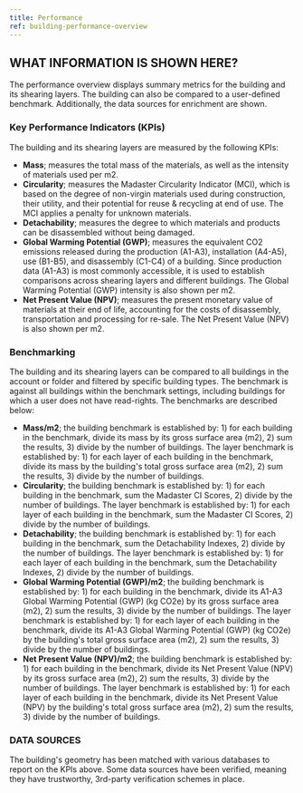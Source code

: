 ```yaml
---
title: Performance
ref: building-performance-overview
---
```


## WHAT INFORMATION IS SHOWN HERE?
The performance overview displays summary metrics for the building and its shearing layers. The building can also be compared to a user-defined benchmark. Additionally, the data sources for enrichment are shown.

### Key Performance Indicators (KPIs)
The building and its shearing layers are measured by the following KPIs:

- **Mass**; measures the total mass of the materials, as well as the intensity of materials used per m2.
- **Circularity**; measures the Madaster Circularity Indicator (MCI), which is based on the degree of non-virgin materials used during construction, their utility, and their potential for reuse & recycling at end of use. The MCI applies a penalty for unknown materials.
- **Detachability**; measures the degree to which materials and products can be disassembled without being damaged.
- **Global Warming Potential (GWP)**; measures the equivalent CO2 emissions released during the production (A1-A3), installation (A4-A5), use (B1-B5), and disassembly (C1-C4) of a building. Since production data (A1-A3) is most commonly accessible, it is used to establish comparisons across shearing layers and different buildings. The Global Warming Potential (GWP) intensity is also shown per m2. 
- **Net Present Value (NPV)**; measures the present monetary value of materials at their end of life, accounting for the costs of disassembly, transportation and processing for re-sale. The Net Present Value (NPV) is also shown per m2. 

### Benchmarking
The building and its shearing layers can be compared to all buildings in the account or folder and filtered by specific building types. The benchmark is against all buildings within the benchmark settings, including buildings for which a user does not have read-rights. The benchmarks are described below:

- **Mass/m2**; the building benchmark is established by: 1) for each building in the benchmark, divide its mass by its gross surface area (m2), 2) sum the results, 3) divide by the number of buildings. The layer benchmark is established by: 1) for each layer of each building in the benchmark, divide its mass by the building's total gross surface area (m2), 2) sum the results, 3) divide by the number of buildings.
- **Circularity**; the building benchmark is established by: 1) for each building in the benchmark, sum the Madaster CI Scores, 2) divide by the number of buildings. The layer benchmark is established by: 1) for each layer of each building in the benchmark, sum the Madaster CI Scores, 2) divide by the number of buildings. 
- **Detachability**; the building benchmark is established by: 1) for each building in the benchmark, sum the Detachability Indexes, 2) divide by the number of buildings. The layer benchmark is established by: 1) for each layer of each building in the benchmark, sum the Detachability Indexes, 2) divide by the number of buildings. 
- **Global Warming Potential (GWP)/m2**; the building benchmark is established by: 1) for each building in the benchmark, divide its A1-A3 Global Warming Potential (GWP) (kg CO2e) by its gross surface area (m2), 2) sum the results, 3) divide by the number of buildings. The layer benchmark is established by: 1) for each layer of each building in the benchmark, divide its A1-A3 Global Warming Potential (GWP) (kg CO2e) by the building's total gross surface area (m2), 2) sum the results, 3) divide by the number of buildings.
- **Net Present Value (NPV)/m2**; the building benchmark is established by: 1) for each building in the benchmark, divide its Net Present Value (NPV) by its gross surface area (m2), 2) sum the results, 3) divide by the number of buildings. The layer benchmark is established by: 1) for each layer of each building in the benchmark, divide its Net Present Value (NPV) by the building's total gross surface area (m2), 2) sum the results, 3) divide by the number of buildings.

### DATA SOURCES
The building's geometry has been matched with various databases to report on the KPIs above. Some data sources have been verified, meaning they have trustworthy, 3rd-party verification schemes in place. 